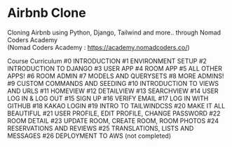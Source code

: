 # Airbnb Clone

Cloning Airbnb using Python, Django, Tailwind and more.. through Nomad Coders Academy <br>
(Nomad Coders Academy : https://academy.nomadcoders.co/)


Course Curriculum
#0 INTRODUCTION
#1 ENVIRONMENT SETUP
#2 INTRODUCTION TO DJANGO
#3 USER APP
#4 ROOM APP
#5 ALL OTHER APPS!
#6 ROOM ADMIN
#7 MODELS AND QUERYSETS
#8 MORE ADMINS!
#9 CUSTOM COMMANDS AND SEEDING
#10 INTRODUCTION TO VIEWS AND URLS
#11 HOMEVIEW
#12 DETAILVIEW
#13 SEARCHVIEW
#14 USER LOG IN & LOG OUT
#15 SIGN UP
#16 VERIFY EMAIL
#17 LOG IN WITH GITHUB
#18 KAKAO LOGIN
#19 INTRO TO TAILWINDCSS
#20 MAKE IT ALL BEAUTIFUL
#21 USER PROFILE, EDIT PROFILE, CHANGE PASSWORD
#22 ROOM DETAIL
#23 UPDATE ROOM, CREATE ROOM, ROOM PHOTOS
#24 RESERVATIONS AND REVIEWS
#25 TRANSLATIONS, LISTS AND MESSAGES
#26 DEPLOYMENT TO AWS (not completed)
